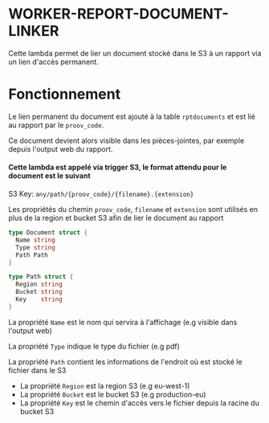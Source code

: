 # WORKER-REPORT-DOCUMENT-LINKER

Cette lambda permet de lier un document stocké dans le S3 à un rapport via un lien d'accès permanent.

# Fonctionnement

Le lien permanent du document est ajouté à la table `rptdocuments` et est lié au rapport par le `proov_code`.

Ce document devient alors visible dans les pièces-jointes, par exemple depuis l'output web du rapport.

#### Cette lambda est appelé via trigger S3, le format attendu pour le document est le suivant

S3 Key: `any/path/{proov_code}/{filename}.{extension}`

Les propriétés du chemin `proov_code`, `filename` et `extension` sont utilisés en plus de la region et bucket S3 afin de lier le document au rapport

```go
type Document struct {
  Name string
  Type string
  Path Path
}

type Path struct {
  Region string
  Bucket string
  Key    string
}
```

La propriété `Name` est le nom qui servira à l'affichage (e.g visible dans l'output web)

La propriété `Type` indique le type du fichier (e.g pdf)

La propriété `Path` contient les informations de l'endroit où est stocké le fichier dans le S3
  * La propriété `Region` est la region S3 (e.g eu-west-1)
  * La propriété `Bucket` est le bucket S3 (e.g production-eu)
  * La propriété `Key` est le chemin d'accès vers le fichier depuis la racine du bucket S3 
